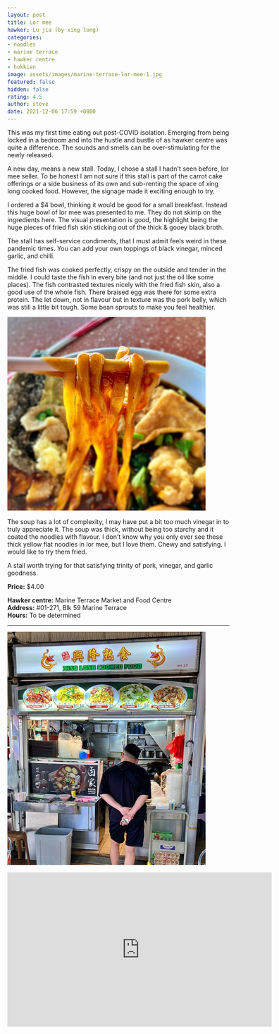```yaml
---
layout: post
title: Lor mee
hawker: Lu jia (by xing long)
categories:
- noodles
- marine terrace
- hawker centre
- hokkien
image: assets/images/marine-terrace-lor-mee-1.jpg
featured: false
hidden: false
rating: 4.5
author: steve
date: 2021-12-06 17:59 +0800
---
```

This was my first time eating out post-COVID isolation. Emerging from being locked in a bedroom and into the hustle and bustle of as hawker centre was quite a difference. The sounds and smells can be over-stimulating for the newly released.

A new day, means a new stall. Today, I chose a stall I hadn't seen before, lor mee seller. To be honest I am not sure if this stall is part of the carrot cake offerings or a side business of its own and sub-renting the space of xing long cooked food. However, the signage made it exciting enough to try.

I ordered a $4 bowl, thinking it would be good for a small breakfast. Instead this huge bowl of lor mee was presented to me. They do not skimp on the ingredients here. The visual presentation is good, the highlight being the huge pieces of fried fish skin sticking out of the thick & gooey black broth.

The stall has self-service condiments, that I must admit feels weird in these pandemic times. You can add your own toppings of black vinegar, minced garlic, and chilli.

The fried fish was cooked perfectly, crispy on the outside and tender in the middle. I could taste the fish in every bite (and not just the oil like some places). The fish contrasted textures nicely with the fried fish skin, also a good use of the whole fish. There braised egg was there for some extra protein. The let down, not in flavour but in texture was the pork belly, which was still a little bit tough. Some bean sprouts to make you feel healthier.

![lor mee mee](/assets/images/marine-terrace-lor-mee-2.jpg "lor mee mee")

The soup has a lot of complexity, I may have put a bit too much vinegar in to truly appreciate it. The soup was thick, without being too starchy and it coated the noodles with flavour. I don't know why you only ever see these thick yellow flat noodles in lor mee, but I love them. Chewy and satisfying. I would like to try them fried.

A stall worth trying for that satisfying trinity of pork, vinegar, and garlic goodness.

**Price:** $4.00  

**Hawker centre:** Marine Terrace Market and Food Centre  
**Address:** #01-271, Blk 59 Marine Terrace  
**Hours:** To be determined

***  

![Xin long lor mee](/assets/images/marine-terrace-lor-mee-3.jpg "Xin long lor mee")

<iframe src="https://www.google.com/maps/embed?pb=!1m18!1m12!1m3!1d3988.782240162541!2d103.91354511453848!3d1.3057713990476347!2m3!1f0!2f0!3f0!3m2!1i1024!2i768!4f13.1!3m3!1m2!1s0x31da229fc776e597%3A0xb4fba9f23d28025f!2s50A%20Marine%20Terrace%20Market!5e0!3m2!1sen!2ssg!4v1606313329702!5m2!1sen!2ssg" width="600" height="350" frameborder="0" style="border:0;" allowfullscreen="" aria-hidden="false" tabindex="0"></iframe>